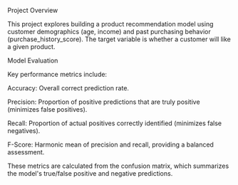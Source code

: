 Project Overview

This project explores building a product recommendation model using customer demographics (age, income) and past purchasing behavior (purchase_history_score). The target variable is whether a customer will like a given product.

Model Evaluation

Key performance metrics include:

Accuracy: Overall correct prediction rate.

Precision: Proportion of positive predictions that are truly positive (minimizes false positives).

Recall: Proportion of actual positives correctly identified (minimizes false negatives).

F-Score: Harmonic mean of precision and recall, providing a balanced assessment.

These metrics are calculated from the confusion matrix, which summarizes the model's true/false positive and negative predictions.
